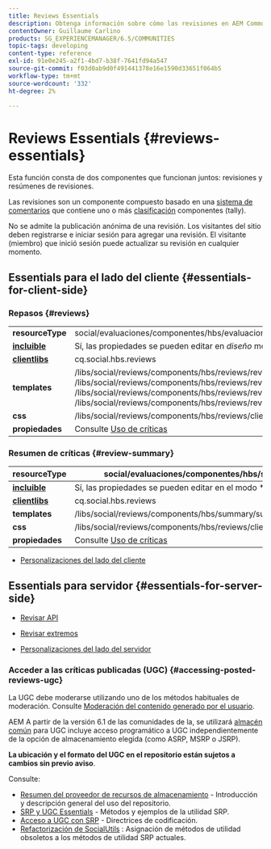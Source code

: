 ```yaml
---
title: Reviews Essentials
description: Obtenga información sobre cómo las revisiones en AEM Communities son un componente compuesto basado en un sistema de comentarios que contiene uno o más componentes de clasificación (recuento).
contentOwner: Guillaume Carlino
products: SG_EXPERIENCEMANAGER/6.5/COMMUNITIES
topic-tags: developing
content-type: reference
exl-id: 91e0e245-a2f1-4bd7-b38f-7641fd94a547
source-git-commit: f03d0ab9d0f491441378e16e1590d33651f064b5
workflow-type: tm+mt
source-wordcount: '332'
ht-degree: 2%

---
```


# Reviews Essentials {#reviews-essentials}

Esta función consta de dos componentes que funcionan juntos: revisiones y resúmenes de revisiones.

Las revisiones son un componente compuesto basado en una [sistema de comentarios](essentials-comments.md) que contiene uno o más [clasificación](rating-basics.md) componentes (tally).

No se admite la publicación anónima de una revisión. Los visitantes del sitio deben registrarse e iniciar sesión para agregar una revisión. El visitante (miembro) que inició sesión puede actualizar su revisión en cualquier momento.

## Essentials para el lado del cliente {#essentials-for-client-side}

### Repasos {#reviews}

<table>
 <tbody>
  <tr>
   <td> <strong>resourceType</strong></td>
   <td>social/evaluaciones/componentes/hbs/evaluaciones</td>
  </tr>
  <tr>
   <td> <a href="scf.md#add-or-include-a-communities-component"><strong>incluible</strong></a></td>
   <td>Sí, las propiedades se pueden editar en <i>diseño </i>modo</td>
  </tr>
  <tr>
   <td> <a href="client-customize.md#clientlibs-for-scf"><strong>clientlibs</strong></a></td>
   <td>cq.social.hbs.reviews</td>
  </tr>
  <tr>
   <td> <strong>templates</strong></td>
   <td> /libs/social/reviews/components/hbs/reviews/reviews.hbs<br /> /libs/social/reviews/components/hbs/reviews/review/review.hbs<br /> /libs/social/reviews/components/hbs/reviews/review/status.hbs<br /> /libs/social/reviews/components/hbs/reviews/review/toolbar.hbs</td>
  </tr>
  <tr>
   <td> <strong>css</strong></td>
   <td> /libs/social/reviews/components/hbs/reviews/clientlibs/review.css</td>
  </tr>
  <tr>
   <td><strong>propiedades</strong></td>
   <td>Consulte <a href="reviews.md">Uso de críticas</a></td>
  </tr>
 </tbody>
</table>

### Resumen de críticas {#review-summary}

| **resourceType** | social/evaluaciones/componentes/hbs/summary |
|---|---|
| [**incluible**](scf.md#add-or-include-a-communities-component) | Sí, las propiedades se pueden editar en el modo *design *mode |
| [**clientlibs**](client-customize.md#clientlibs-for-scf) | cq.social.hbs.reviews |
| **templates** | /libs/social/reviews/components/hbs/summary/summary.hbs |
| **css** | /libs/social/reviews/components/hbs/reviews/clientlibs/review.css |
| **propiedades** | Consulte [Uso de críticas](reviews.md) |

* [Personalizaciones del lado del cliente](client-customize.md)

## Essentials para servidor {#essentials-for-server-side}

* [Revisar API](https://developer.adobe.com/experience-manager/reference-materials/6-5/javadoc/com/adobe/cq/social/review/client/api/package-summary.html)

* [Revisar extremos](https://developer.adobe.com/experience-manager/reference-materials/6-5/javadoc/com/adobe/cq/social/review/client/endpoints/package-summary.html)

* [Personalizaciones del lado del servidor](server-customize.md)

### Acceder a las críticas publicadas (UGC) {#accessing-posted-reviews-ugc}

La UGC debe moderarse utilizando uno de los métodos habituales de moderación.
Consulte [Moderación del contenido generado por el usuario](moderate-ugc.md).

AEM A partir de la versión 6.1 de las comunidades de la, se utilizará [almacén común](working-with-srp.md) para UGC incluye acceso programático a UGC independientemente de la opción de almacenamiento elegida (como ASRP, MSRP o JSRP).

**La ubicación y el formato del UGC en el repositorio están sujetos a cambios sin previo aviso**.

Consulte:

* [Resumen del proveedor de recursos de almacenamiento](srp.md) - Introducción y descripción general del uso del repositorio.
* [SRP y UGC Essentials](srp-and-ugc.md) - Métodos y ejemplos de la utilidad SRP.
* [Acceso a UGC con SRP](accessing-ugc-with-srp.md) - Directrices de codificación.
* [Refactorización de SocialUtils](socialutils.md) : Asignación de métodos de utilidad obsoletos a los métodos de utilidad SRP actuales.
